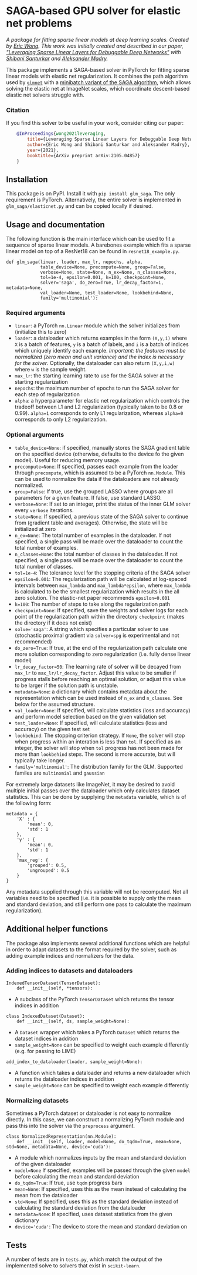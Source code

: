 # SAGA-based GPU solver for elastic net problems
*A package for fitting sparse linear models at deep learning scales. Created by [Eric Wong](https://riceric22.github.io/). This work was initially created and described in our paper, ["Leveraging Sparse Linear Layers for Debuggable Deep Networks"](https://arxiv.org/abs/2105.04857) with [Shibani Santurkar](https://people.csail.mit.edu/shibani/) and [Aleksander Madry](https://people.csail.mit.edu/madry/).*

This package implements a SAGA-based solver in PyTorch for fitting sparse linear models with elastic net regularization. It combines the path algorithm used by [`glmnet`](https://glmnet.stanford.edu/) with a [minibatch variant of the SAGA algorithm](https://arxiv.org/abs/1902.00071), which allows solving the elastic net at ImageNet scales, which coordinate descent-based elastic net solvers struggle with. 

### Citation
If you find this solver to be useful in your work, consider citing our paper: 
```bibtex
    @InProceedings{wong2021leveraging,
        title={Leveraging Sparse Linear Layers for Debuggable Deep Networks},
        author={Eric Wong and Shibani Santurkar and Aleksander Madry},
        year={2021},
        booktitle={ArXiv preprint arXiv:2105.04857}
    }
```

## Installation
This package is on PyPI. Install it with `pip install glm_saga`. The only requirement is PyTorch. Alternatively, the entire solver is implemented in `glm_saga/elasticnet.py` and can be copied locally if desired. 

## Usage and documentation
The following function is the main interface which can be used to fit a sequence of sparse linear models. A barebones example which fits a sparse linear model on top of a ResNet18 can be found in `resnet18_example.py`. 

```
def glm_saga(linear, loader, max_lr, nepochs, alpha, 
             table_device=None, precompute=None, group=False, 
             verbose=None, state=None, n_ex=None, n_classes=None, 
             tol=1e-4, epsilon=0.001, k=100, checkpoint=None, 
             solver='saga', do_zero=True, lr_decay_factor=1, metadata=None, 
             val_loader=None, test_loader=None, lookbehind=None, 
             family='multinomial'):
```
### Required arguments
+ `linear`: a PyTorch `nn.Linear` module which the solver initializes from (initialize this to zero)
+ `loader`: a dataloader which returns examples in the form `(X,y,i)` where `X` is a batch of features, `y` is a batch of labels, and `i` is a batch of indices which uniquely identify each example. *Important: the features must be normalized (zero mean and unit variance) and the index is necessary for the solver*. Optionally, the dataloader can also return `(X,y,i,w)` where `w` is the sample weight. 
+ `max_lr`: the starting learning rate to use for the SAGA solver at the starting regularization
+ `nepochs`: the maximum number of epochs to run the SAGA solver for each step of regularization
+ `alpha`: a hyperparameter for elastic net regularization which controls the tradeoff between L1 and L2 regularization (typically taken to be 0.8 or 0.99). `alpha=1` corresponds to only L1 regularization, whereas `alpha=0` corresponds to only L2 regularization. 

### Optional arguments
+ `table_device=None`: if specified, manually stores the SAGA gradient table on the specified device (otherwise, defaults to the device fo the given model). Useful for reducing memory usage. 
+ `precompute=None`: If specified, passes each example from the loader through `precompute`, which is assumed to be a PyTorch `nn.Module`. This can be used to normalize the data if the dataloaders are not already normalized. 
+ `group=False`: If true, use the grouped LASSO where groups are all parameters for a given feature. If false, use standard LASSO. 
+ `verbose=None`: If set to an integer, print the status of the inner GLM solver every `verbose` iterations. 
+ `state=None`: If specified, a previous state of the SAGA solver to continue from (gradient table and averages). Otherwise, the state will be initialized at zero
+ `n_ex=None`: The total number of examples in the dataloader. If not specified, a single pass will be made over the dataloader to count the total number of examples. 
+ `n_classes=None`: the total number of classes in the dataloader. If not specified, a single pass will be made over the dataloader to count the total number of classes. 
+ `tol=1e-4`: The tolerance level for the stopping criteria of the SAGA solver
+ `epsilon=0.001`: The regularization path will be calculated at log-spaced intervals between `max_lambda` and `max_lambda*epsilon`, where `max_lambda` is calculated to be the smallest regularization which results in the all zero solution. The elastic-net paper recommends `epsilon=0.001` 
+ `k=100`: The number of steps to take along the regularization path
+ `checkpoint=None`: If specified, save the weights and solver logs for each point of the regularization path within the directory `checkpoint` (makes the directory if it does not exist)
+ `solve='saga'`: A string which specifies a particular solver to use (stochastic proximal gradient via `solver=spg` is experimental and not recommended)
+ `do_zero=True`: If true, at the end of the regularization path calculate one more solution corresponding to zero regularization (i.e. fully dense linear model)
+ `lr_decay_factor=50`: The learning rate of solver will be decayed from `max_lr` to `max_lr/lr_decay_factor`. Adjust this value to be smaller if progress stalls before reaching an optimal solution, or adjust this value to be larger if the solution path is unstable. 
+ `metadata=None`: a dictionary which contains metadata about the representation which can be used instead of `n_ex` and `n_classes`. See below for the assumed structure. 
+ `val_loader=None`: If specified, will calculate statistics (loss and accuracy) and perform model selection based on the given validation set 
+ `test_loader=None`: If specified, will calculate statistics (loss and accuracy) on the given test set
+ `lookbehind`: The stopping criterion strategy. If `None`, the solver will stop when progress within an interation is less than `tol`. If specified as an integer, the solver will stop when `tol` progress has not been made for more than `lookbehind` steps. The second is more accurate, but will typically take longer. 
+ `family='multinomial'`: The distribution family for the GLM. Supported familes are `multinomial` and `gaussian`

For extremely large datasets like ImageNet, it may be desired to avoid multiple initial passes over the dataloader which only calculates dataset statistics. This can be done by supplying the `metadata` variable, which is of the following form: 

```
metadata = {
    'X' : {
        'mean': 0, 
        'std': 1
    },
    'y' : {
        'mean': 0, 
        'std': 1
    }, 
    'max_reg': {
        'grouped': 0.5, 
        'ungrouped': 0.5
    }
}
```
Any metadata supplied through this variable will not be recomputed. Not all variables need to be specified (i.e. it is possible to supply only the mean and standard deviation, and still perform one pass to calculate the maximum regularization). 

## Additional helper functions
The package also implements several additional functions which are helpful in order to adapt datasets to the format required by the solver, such as adding example indices and normalizers for the data. 

### Adding indices to datasets and dataloaders
```
IndexedTensorDataset(TensorDataset): 
    def __init__(self, *tensors): 
```
+ A subclass of the PyTorch `TensorDataset` which returns the tensor indices in addition

```
class IndexedDataset(Dataset): 
    def __init__(self, ds, sample_weight=None): 
```
+ A `Dataset` wrapper which takes a PyTorch `Dataset` which returns the dataset indices in addition
+ `sample_weight=None` can be specified to weight each example differently (e.g. for passing to LIME)

```
add_index_to_dataloader(loader, sample_weight=None): 
```
+ A function which takes a dataloader and returns a new dataloader which returns the dataloader indices in addition
+ `sample_weight=None` can be specified to weight each example differently

### Normalizing datasets
Sometimes a PyTorch dataset or dataloader is not easy to normalize directly. In this case, we can construct a normalizing PyTorch module and pass this into the solver via the `preprocess` argument. 
```
class NormalizedRepresentation(nn.Module): 
    def __init__(self, loader, model=None, do_tqdm=True, mean=None, std=None, metadata=None, device='cuda'): 
```
+ A module which normalizes inputs by the mean and standard deviation of the given dataloader
+ `model=None` If specified, examples will be passed through the given `model` before calculating the mean and standard deviation
+ `do_tqdm=True`: If true, use `tqdm` progress bars
+ `mean=None`: If specified, uses this as the mean instead of calculating the mean from the dataloader
+ `std=None`: If specified, uses this as the standard deviation instead of calculating the standard deviation from the dataloader
+ `metadata=None`: If specified, uses dataset statistics from the given dictionary
+ `device='cuda'`: The device to store the mean and standard deviation on

## Tests
A number of tests are in `tests.py`, which match the output of the implemented solve to solvers that exist in `scikit-learn`. 
